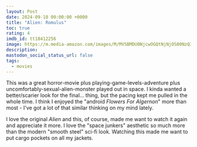 ```yaml
---
layout: Post
date: 2024-09-10 00:00:00 +0000
title: "Alien: Romulus"
toc: true
rating: 4
imdb_id: tt18412256
image: https://m.media-amazon.com/images/M/MV5BMDU0NjcwOGQtNjNjOS00NzQ3LWIwM2YtYWVmODZjMzQzN2ExXkEyXkFqcGc@._V1_SX300.jpg
description: 
mastodon_social_status_url: false
tags: 
  - movies
---
```




This was a great horror-movie plus playing-game-levels-adventure plus uncomfortably-sexual-alien-monster played out in space. I kinda wanted a better/scarier look for the final... thing, but the pacing kept me pulled in the whole time. I think I enjoyed the "android _Flowers For Algernon_" more than most - I've got a lot of that similar thinking on my mind lately.

I love the original _Alien_ and this, of course, made me want to watch it again and appreciate it more. I love the "space junkers" aesthetic so much more than the modern "smooth steel" sci-fi look. Watching this made me want to put cargo pockets on all my jackets.
